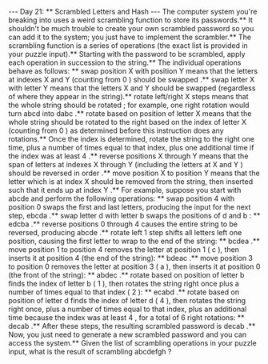 --- Day 21: ** Scrambled Letters and Hash ---
The computer system you're breaking into uses a
weird scrambling function
to store its passwords.** It shouldn't be much trouble to create your own scrambled password so you can add it to the system; you just have to implement the scrambler.**
The scrambling function is a series of operations (the exact list is provided in your puzzle input).** Starting with the password to be scrambled, apply each operation in succession to the string.** The individual operations behave as follows: **
swap position X with position Y
means that the letters at indexes
X
and
Y
(counting from
0
) should be
swapped
.**
swap letter X with letter Y
means that the letters
X
and
Y
should be
swapped
(regardless of where they appear in the string).**
rotate left/right X steps
means that the whole string should be
rotated
; for example, one right rotation would turn
abcd
into
dabc
.**
rotate based on position of letter X
means that the whole string should be
rotated to the right
based on the
index
of letter
X
(counting from
0
) as determined
before
this instruction does any rotations.**  Once the index is determined, rotate the string to the right one time, plus a number of times equal to that index, plus one additional time if the index was at least
4
.**
reverse positions X through Y
means that the span of letters at indexes
X
through
Y
(including the letters at
X
and
Y
) should be
reversed in order
.**
move position X to position Y
means that the letter which is at index
X
should be
removed
from the string, then
inserted
such that it ends up at index
Y
.**
For example, suppose you start with
abcde
and perform the following operations: **
swap position 4 with position 0
swaps the first and last letters, producing the input for the next step,
ebcda
.**
swap letter d with letter b
swaps the positions of
d
and
b
: **
edcba
.**
reverse positions 0 through 4
causes the entire string to be reversed, producing
abcde
.**
rotate left 1 step
shifts all letters left one position, causing the first letter to wrap to the end of the string: **
bcdea
.**
move position 1 to position 4
removes the letter at position
1
(
c
), then inserts it at position
4
(the end of the string): **
bdeac
.**
move position 3 to position 0
removes the letter at position
3
(
a
), then inserts it at position
0
(the front of the string): **
abdec
.**
rotate based on position of letter b
finds the index of letter
b
(
1
), then rotates the string right once plus a number of times equal to that index (
2
): **
ecabd
.**
rotate based on position of letter d
finds the index of letter
d
(
4
), then rotates the string right once, plus a number of times equal to that index, plus an additional time because the index was at least
4
, for a total of
6
right rotations: **
decab
.**
After these steps, the resulting scrambled password is
decab
.**
Now, you just need to generate a new scrambled password and you can access the system.** Given the list of scrambling operations in your puzzle input,
what is the result of scrambling
abcdefgh
?